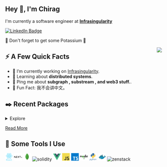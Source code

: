 <h2>Hey 👋, I'm <a>Chirag</a></h2>
<p>I'm currently a software engineer at <strong><a href="https://infrasingularity.com/">Infrasingularity</a></strong>
<p> <a href="https://www.linkedin.com/in/chirag0264/"><img src="https://img.shields.io/badge/-@chirag0264-0077B5?style=flat-square&amp;labelColor=0077B5&amp;logo=LinkedIn&amp;link=https://linkedin.com/in/chirag0264" alt="LinkedIn Badge"></a>
<p>🍌 Don't forget to get some Potassium 🍌</p>
<img align="right" src="https://media1.giphy.com/media/13HgwGsXF0aiGY/giphy.gif" />
<h2>⚡️ A Few Quick Facts</h2>
<ul>
<li>🔭 I’m currently working on <a href="https://infrasingularity.com">Infrasingularity</a>.</li>
<li>🧐 Learning about <strong>distributed systems</strong>.</li>
<li>💬 Ping me about <strong>subgraph , substream , and web3 stuff.</strong>.</li>
<li>🎉 Fun Fact: 我不会讲中文。</li>
</ul>
<h2>✒️ Recent Packages</h2>
<details>
    <summary>Explore</summary>
    <li><a target="_blank" href="https://www.npmjs.com/package/ethers-multisend-package">Maximizing Efficiency and Impact - The ethers-multisend-package enables the execution of batch transactions on the Ethereum</a></li>
</details>
<p><a target="_blank" href="">Read More</a></p>
<h2>🚀 Some Tools I Use</h2>
<p align="left">
<img src="https://raw.githubusercontent.com/devicons/devicon/master/icons/react/react-original-wordmark.svg" alt="react" width="25" height="25" />
<img src="https://raw.githubusercontent.com/devicons/devicon/master/icons/nextjs/nextjs-original-wordmark.svg" alt="next" width="25" height="25" />
<img src="https://raw.githubusercontent.com/devicons/devicon/master/icons/mongodb/mongodb-original.svg" alt="mongodb" width="25" height="25" />
<img src="https://logowik.com/content/uploads/images/solidity-programming-language881.logowik.com.webp" alt="solidity" width="25" height="25" />
<img src="https://raw.githubusercontent.com/devicons/devicon/master/icons/vuejs/vuejs-original.svg" alt="vue" width="25" height="25" />
<img src="https://raw.githubusercontent.com/devicons/devicon/master/icons/javascript/javascript-original.svg" alt="javascript" width="25" height="25" />
<img src="https://raw.githubusercontent.com/devicons/devicon/master/icons/typescript/typescript-original.svg" alt="typescript" width="25" height="25" />
<img src="https://raw.githubusercontent.com/devicons/devicon/master/icons/nodejs/nodejs-original-wordmark.svg" alt="nodejs" width="25" height="25" />
<img src="https://raw.githubusercontent.com/devicons/devicon/master/icons/python/python-original-wordmark.svg" alt="python" width="25" height="25" />
<img src="https://raw.githubusercontent.com/devicons/devicon/master/icons/docker/docker-original.svg" alt="docker" width="25" height="25" />
<img src="https://avatars.githubusercontent.com/u/82029460?s=200&v=4" alt="zenstack" width="25" height="25" />
</p>
